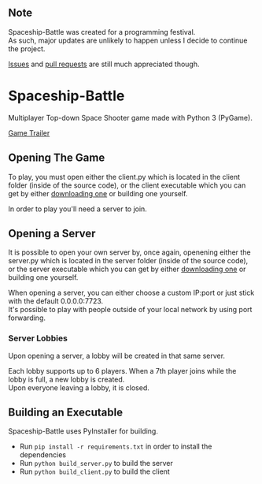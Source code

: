 ## Note
Spaceship-Battle was created for a programming festival.  
As such, major updates are unlikely to happen unless I decide to continue the project.

[Issues](https://github.com/D4isDAVID/Spaceship-Battle/issues/) and [pull requests](https://github.com/D4isDAVID/Spaceship-Battle/pulls) are still much appreciated though. 

# Spaceship-Battle
Multiplayer Top-down Space Shooter game made with Python 3 (PyGame).

[Game Trailer](https://www.youtube.com/watch?v=hjskJzHCGd8)

## Opening The Game
To play, you must open either the client.py which is located in the client folder (inside of the source code), or the client executable which you can get by either [downloading one](https://github.com/D4isDAVID/Spaceship-Battle/releases) or building one yourself.

In order to play you'll need a server to join.

## Opening a Server
It is possible to open your own server by, once again, openening either the server.py which is located in the server folder (inside of the source code), or the server executable which you can get by either [downloading one](https://github.com/D4isDAVID/Spaceship-Battle/releases) or building one yourself.

When opening a server, you can either choose a custom IP:port or just stick with the default 0.0.0.0:7723.  
It's possible to play with people outside of your local network by using port forwarding.

### Server Lobbies
Upon opening a server, a lobby will be created in that same server.

Each lobby supports up to 6 players. When a 7th player joins while the lobby is full, a new lobby is created.  
Upon everyone leaving a lobby, it is closed.

## Building an Executable
Spaceship-Battle uses PyInstaller for building.
* Run `pip install -r requirements.txt` in order to install the dependencies
* Run `python build_server.py` to build the server
* Run `python build_client.py` to build the client
